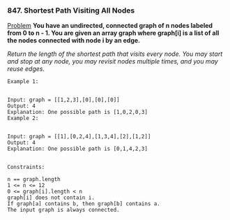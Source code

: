 ### 847. Shortest Path Visiting All Nodes

[Problem](https://leetcode.com/problems/shortest-path-visiting-all-nodes/)
**You have an undirected, connected graph of n nodes labeled from 0 to n - 1. You are given an array graph where graph[i] is a list of all the nodes connected with node i by an edge.**

*Return the length of the shortest path that visits every node. You may start and stop at any node, you may revisit nodes multiple times, and you may reuse edges.*

 
```
Example 1:


Input: graph = [[1,2,3],[0],[0],[0]]
Output: 4
Explanation: One possible path is [1,0,2,0,3]
Example 2:


Input: graph = [[1],[0,2,4],[1,3,4],[2],[1,2]]
Output: 4
Explanation: One possible path is [0,1,4,2,3]
 

Constraints:

n == graph.length
1 <= n <= 12
0 <= graph[i].length < n
graph[i] does not contain i.
If graph[a] contains b, then graph[b] contains a.
The input graph is always connected.
```